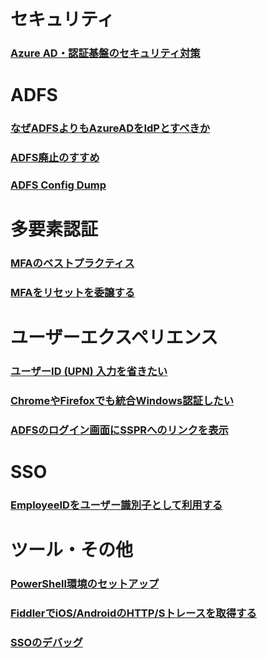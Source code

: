 # セキュリティ
### [Azure AD・認証基盤のセキュリティ対策](Security/Secure-AzureAD.md)  

# ADFS  
### [なぜADFSよりもAzureADをIdPとすべきか](ADFS/Why-AzureAD.md)
### [ADFS廃止のすすめ](ADFS/Goodbye-ADFS.md)
### [ADFS Config Dump](ADFS/ADFS-Config-Dump.md)

# 多要素認証  
### [MFAのベストプラクティス](MFA/MFA-Best-Practice.md)
### [MFAをリセットを委譲する](MFA/Delegate-MFA-Reset.md)

# ユーザーエクスペリエンス
### [ユーザーID (UPN) 入力を省きたい](UX/HRD-Acceleration.md)
### [ChromeやFirefoxでも統合Windows認証したい](UX/ADFS-IWA.md)
### [ADFSのログイン画面にSSPRへのリンクを表示](UX/ADFS-SSPR-Link.md)

# SSO
### [EmployeeIDをユーザー識別子として利用する](SSO/EmployeeID-As-NameID.md)

# ツール・その他
### [PowerShell環境のセットアップ](Tools/Powershell-Setup.md)
### [FiddlerでiOS/AndroidのHTTP/Sトレースを取得する](Tools/Fiddler-Mobile.md)
### [SSOのデバッグ](SSO-Debug.md)